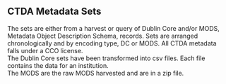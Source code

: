 ## CTDA Metadata Sets  

The sets are either from a harvest or query of Dublin Core and/or MODS, Metadata Object Description Schema, records. Sets are arranged chronologically and by encoding type, DC or MODS. All CTDA metadata falls under a CCO license.  
The Dublin Core sets have been transformed into csv files. Each file contains the data for an institution.  
The MODS are the raw MODS harvested and are in a zip file. 